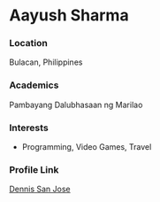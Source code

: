 # Aayush Sharma

### Location

Bulacan, Philippines

### Academics

Pambayang Dalubhasaan ng Marilao

### Interests

- Programming, Video Games, Travel

### Profile Link

[Dennis San Jose](https://github.com/sanjosedennis7593)
